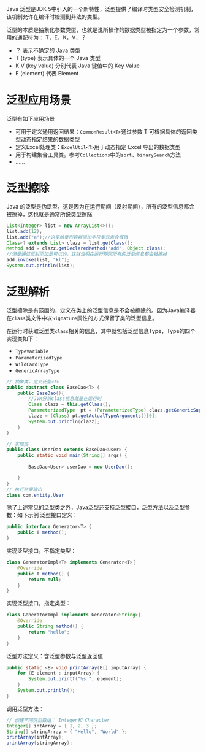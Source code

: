 Java 泛型是JDK 5中引入的一个新特性，泛型提供了编译时类型安全检测机制，该机制允许在编译时检测到非法的类型。

泛型的本质是抽象化参数类型，也就是说所操作的数据类型被指定为一个参数，常用的通配符为： T，E，K，V，？
- ？ 表示不确定的 Java 类型
- T (type) 表示具体的一个 Java 类型
- K V (key value) 分别代表 Java 键值中的 Key Value
- E (element) 代表 Element

# 泛型应用场景

泛型有如下应用场景
- 可用于定义通用返回结果：`CommonResult<T>`通过参数 T 可根据具体的返回类型动态指定结果的数据类型
- 定义Excel处理类：`ExcelUtil<T>`用于动态指定 Excel 导出的数据类型
- 用于构建集合工具类。参考`Collections`中的`sort`、`binarySearch`方法
- ......

# 泛型擦除

Java 的泛型是伪泛型，这是因为在运行期间（反射期间），所有的泛型信息都会被擦掉，这也就是通常所说类型擦除

```Java
List<Integer> list = new ArrayList<>();
list.add(12);
list.add("a");//这里给整形容器添加字符型元素会报错
Class<? extends List> clazz = list.getClass();
Method add = clazz.getDeclaredMethod("add", Object.class);
//但是通过反射添加是可以的，这就说明在运行期间所有的泛型信息都会被擦掉
add.invoke(list, "kl");
System.out.println(list);
```

# 泛型解析

泛型擦除是有范围的，定义在类上的泛型信息是不会被擦除的。因为Java编译器在`class`类文件中以`Signature`属性的方式保留了类的泛型信息。

在运行时获取泛型类`class`相关的信息，其中就包括泛型信息Type，Type的四个实现类如下：
- `TypeVariable`
- `ParameterizedType`
- `WildCardType`
- `GenericArrayType`

```Java
// 抽象类，定义泛型<T>
public abstract class BaseDao<T> {
    public BaseDao(){
        //JVM分析class信息就是在运行时
        Class clazz = this.getClass();
        ParameterizedType  pt = (ParameterizedType) clazz.getGenericSuperclass(); 
        clazz = (Class) pt.getActualTypeArguments()[0];
        System.out.println(clazz);
    }
}

// 实现类
public class UserDao extends BaseDao<User> {
    public static void main(String[] args) {
    
        BaseDao<User> userDao = new UserDao();

    }
}
// 执行结果输出
class com.entity.User
```


除了上述常见的泛型类之外，Java泛型还支持泛型接口，泛型方法以及泛型参数：如下示例
泛型接口定义：
```Java
public interface Generator<T> {
    public T method();
}
```

实现泛型接口，不指定类型：

```Java
class GeneratorImpl<T> implements Generator<T>{
    @Override
    public T method() {
        return null;
    }
}
```

实现泛型接口，指定类型：

```Java
class GeneratorImpl implements Generator<String>{
    @Override
    public String method() {
        return "hello";
    }
}
```

泛型方法定义：含泛型参数与泛型返回值
```Java
public static <E> void printArray(E[] inputArray) {
    for (E element : inputArray) {
        System.out.printf("%s ", element);
    }
    System.out.println();
}
```

调用泛型方法：

```Java
// 创建不同类型数组： Integer和 Character
Integer[] intArray = { 1, 2, 3 };
String[] stringArray = { "Hello", "World" };
printArray(intArray);
printArray(stringArray);
```